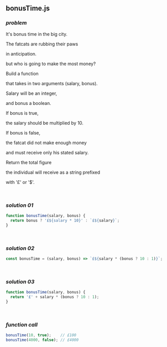 ## bonusTime.js

### ***problem***

It's bonus time in the big city.

The fatcats are rubbing their paws

in anticipation.

but who is going to make the most money?



Build a function

that takes in two arguments (salary, bonus).

Salary will be an integer,

and bonus a boolean.



If bonus is true,

the salary should be multiplied by 10.

If bonus is false,

the fatcat did not make enough money

and must receive only his stated salary.



Return the total figure

the individual will receive as a string prefixed

with '£' or '$'.

<br>

### ***solution 01*** 

```javascript
function bonusTime(salary, bonus) {
  return bonus ? '£${salary * 10}' : `£${salary}`;
}
```

<br>

### ***solution 02***

```javascript
const bonusTime = (salary, bonus) => `£${salary * (bonus ? 10 : 1)}`;
```

<br>

### ***solution 03***

```javascript
function bonusTime(salary, bonus) {
  return '£' + salary * (bonus ? 10 : 1);
}
```

<br>

### ***function call***

```javascript
bonusTime(10, true);	// £100
bonusTime(4000, false);	// £4000
```

